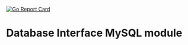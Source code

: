 [![Go Report Card](https://goreportcard.com/badge/github.com/Ulbora/dbinterface)](https://goreportcard.com/report/github.com/Ulbora/dbinterface)

Database Interface MySQL module
==============